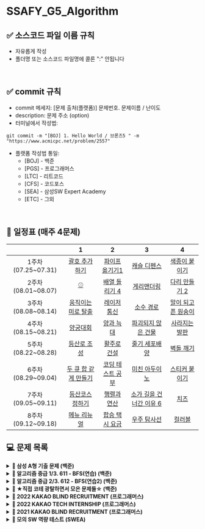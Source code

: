 # SSAFY_G5_Algorithm


## ✅ 소스코드 파일 이름 규칙
- 자유롭게 작성 
- 폴더명 또는 소스코드 파일명에 콜론 ":" 안됩니다

<br />

## ✅ commit 규칙
- commit 메세지: [문제 출처(플랫폼)] 문제번호. 문제이름 / 난이도  
- description: 문제 주소 (option)
- 터미널에서 작성법: 
```
git commit -m "[BOJ] 1. Hello World / 브론즈5 " -m "https://www.acmicpc.net/problem/2557"
```
- 플랫폼 작성법 통일: 
  * [BOJ] - 백준 
  * [PGS] - 프로그래머스
  * [LTC] - 리트코드
  * [CFS] - 코드포스
  * [SEA] - 삼성SW Expert Academy
  * [ETC] - 그외

<br />

## **📅 일정표 (매주 4문제)**

| |1|2|3|4|
|:-:|:-:|:-:|:-:|:-:|
|1주차(07.25~07.31)|[괄호 추가하기](https://www.acmicpc.net/problem/16637)|[파이프 옮기기1](https://www.acmicpc.net/problem/17070)|[캐슬 디펜스](https://www.acmicpc.net/problem/17135)|[색종이 붙이기](https://www.acmicpc.net/problem/17136)|
|2주차(08.01~08.07)|[⚾](https://www.acmicpc.net/problem/17281)|[배열 돌리기 4](https://www.acmicpc.net/problem/17406)|[게리맨더링](https://www.acmicpc.net/problem/17471)|[다리 만들기 2](https://www.acmicpc.net/problem/17472)|
|3주차(08.08~08.14)|[움직이는 미로 탈출](https://www.acmicpc.net/problem/16954)|[레이저 통신](https://www.acmicpc.net/problem/6087)|[소수 경로](https://www.acmicpc.net/problem/1963)|[말이 되고픈 원숭이](https://www.acmicpc.net/problem/1600)|
|4주차(08.15~08.21)|[양궁대회](https://school.programmers.co.kr/learn/courses/30/lessons/92342)|[양과 늑대](https://school.programmers.co.kr/learn/courses/30/lessons/92343)|[파괴되지 않은 건물](https://school.programmers.co.kr/learn/courses/30/lessons/92344)|[사라지는 발판](https://school.programmers.co.kr/learn/courses/30/lessons/92345)|
|5주차(08.22~08.28)|[등산로 조성](https://swexpertacademy.com/main/code/problem/problemDetail.do?contestProbId=AV5PoOKKAPIDFAUq)|[활주로 건설](https://swexpertacademy.com/main/code/problem/problemDetail.do?contestProbId=AWIeW7FakkUDFAVH)|[줄기 세포배양](https://swexpertacademy.com/main/code/problem/problemDetail.do?contestProbId=AWXRJ8EKe48DFAUo)|[벽돌 깨기](https://swexpertacademy.com/main/code/problem/problemDetail.do?contestProbId=AWXRQm6qfL0DFAUo)|
|6주차(08.29~09.04)|[두 큐 합 같게 만들기](https://school.programmers.co.kr/learn/courses/30/lessons/118667)|[코딩 테스트 공부](https://school.programmers.co.kr/learn/courses/30/lessons/118668)|[미친 아두이노](https://www.acmicpc.net/problem/8972)|[스티커 붙이기](https://www.acmicpc.net/problem/18808)|
|7주차(09.05~09.11)|[등산코스 정하기](https://school.programmers.co.kr/learn/courses/30/lessons/118669)|[행렬과 연산](https://school.programmers.co.kr/learn/courses/30/lessons/118670)|[소가 길을 건너간 이유 6](https://www.acmicpc.net/problem/14466)|[치즈](https://www.acmicpc.net/problem/2638)|
|8주차(09.12~09.18)|[메뉴 리뉴얼](https://school.programmers.co.kr/learn/courses/30/lessons/72411)|[합승 택시 요금](https://school.programmers.co.kr/learn/courses/30/lessons/72413)|[우주 탐사선](https://www.acmicpc.net/problem/17182)|[컬러볼](https://www.acmicpc.net/problem/10800)|

## **💻 문제 목록**
<details markdown="1">
<summary><strong>📄 삼성 A형 기출 문제 (백준)</summary></strong>

|          문제         |  레벨 |  유형  |
| :-------------------: | :----: | :---------: |
|  [괄호 추가하기](https://www.acmicpc.net/problem/16637)   |  G4   | Brute Force |
|   [파이프 옮기기1](https://www.acmicpc.net/problem/17070)   |  G5   | DP, Graph |
|  [캐슬 디펜스](https://www.acmicpc.net/problem/17135)  |  G3   | Implement, Brute Force, Simulatcion |
| [색종이 붙이기](https://www.acmicpc.net/problem/17136) |  G2   | Brute Force, Back Tracking |
|   [⚾](https://www.acmicpc.net/problem/17281)   |  G4   | Implement, Brute Force |
| [인터프리터](https://www.acmicpc.net/problem/3954) |  G1   | Implement, Data Structure, Simulation, Stack  |
|   [배열 돌리기 4](https://www.acmicpc.net/problem/17406)  |  G4   | Implement, Brute Force, Back Tracking |
|   [게리맨더링](https://www.acmicpc.net/problem/17471)  |  G4   | Math, Graph, Brute Force, BFS, DFS, Combinatorics |
|   [다리 만들기 2](https://www.acmicpc.net/problem/17472)  |  G1   | Implement, Graph, Brute Force, BFS, DFS, MST  |
</details>


<details markdown="1">
<summary><strong>📄 알고리즘 중급 1/3. 611 - BFS(연습) (백준)</summary></strong>

|          문제         |  레벨 |  유형  |
| :-------------------: | :----: | :---------: |
|  [움직이는 미로 탈출](https://www.acmicpc.net/problem/16954)   |  G4   | Graph, BFS |
|   [레이저 통신](https://www.acmicpc.net/problem/6087)   |  G3   |Graph, BFS, Dijkstra  |
|  [소수 경로](https://www.acmicpc.net/problem/1963)  |  G4   | Math, Graph, Number theory , BFS, Prime, Sieve of Eratosthenes|
</details>

<details markdown="1">
<summary><strong>📄 알고리즘 중급 2/3. 612 - BFS(연습2) (백준)</summary></strong>

|          문제         |  레벨 |  유형  |
| :-------------------: | :----: | :---------: |
|  [말이 되고픈 원숭이](https://www.acmicpc.net/problem/1600)   |  G3   | Graph, BFS |
</details>

<details markdown="1">
<summary><strong>📄 ★직접 코테 광탈하면서 모은 문제들☆ (백준)</summary></strong>

|          문제         |  레벨 |  유형  |
| :-------------------: | :----: | :---------: |
|  [미친 아두이노](https://www.acmicpc.net/problem/8972)   |  G4   | Implement, Simulatcion |
|  [스티커 붙이기](https://www.acmicpc.net/problem/18808)   |  G3   |Implement, Brute Force, Simulatcion |
| [소가 길을 건너간 이유 6](https://www.acmicpc.net/problem/14466) |  G4   | Graph, BFS, DFS |
| [치즈](https://www.acmicpc.net/problem/2638) |  G3   | Implement, Graph, BFS, Simulatcion, DFS |
| [우주 탐사선](https://www.acmicpc.net/problem/17182)| G4 | |
| [컬러볼](https://www.acmicpc.net/problem/10800)| G3 | |
</details>

<details markdown="1">
<summary><strong>📄 2022 KAKAO BLIND RECRUITMENT (프로그래머스)</summary></strong>

|          문제         |  레벨 |  유형  |
| :-------------------: | :----: | :---------: |
| [양궁대회](https://school.programmers.co.kr/learn/courses/30/lessons/92342)| Lv.2 | |
| [양과 늑대](https://school.programmers.co.kr/learn/courses/30/lessons/92343)| Lv.3 | |
| [파괴되지 않은 건물](https://school.programmers.co.kr/learn/courses/30/lessons/92344)| Lv.3 | |
| [사라지는 발판](https://school.programmers.co.kr/learn/courses/30/lessons/92345)| Lv.3 | |
</details>

<details markdown="1">
<summary><strong>📄 2022 KAKAO TECH INTERNSHIP (프로그래머스)</summary></strong>

|          문제         |  레벨 |  유형  |
| :-------------------: | :----: | :---------: |
| [두 큐 합 같게 만들기](https://school.programmers.co.kr/learn/courses/30/lessons/118667)| Lv.2 | |
| [코딩 테스트 공부](https://school.programmers.co.kr/learn/courses/30/lessons/118668)| Lv.3 | |
| [등산코스 정하기](https://school.programmers.co.kr/learn/courses/30/lessons/118669)| Lv.3 | |
| [행렬과 연산](https://school.programmers.co.kr/learn/courses/30/lessons/118670)| Lv.4 | |
</details>

<details markdown="1">
<summary><strong>📄 2021 KAKAO BLIND RECRUITMENT (프로그래머스)</summary></strong>

|          문제         |  레벨 |  유형  |
| :-------------------: | :----: | :---------: |
| [메뉴 리뉴얼](https://school.programmers.co.kr/learn/courses/30/lessons/72411)| Lv. 2 | |
| [합승 택시 요금](https://school.programmers.co.kr/learn/courses/30/lessons/72413)| Lv. 3  | |
</details>

<details markdown="1">
<summary><strong>📄 모의 SW 역량 테스트 (SWEA)</summary></strong>

|          문제         |  레벨 |  유형  |
| :-------------------: | :----: | :---------: |
| [등산로 조성](https://swexpertacademy.com/main/code/problem/problemDetail.do?contestProbId=AV5PoOKKAPIDFAUq)|  | |
| [활주로 건설](https://swexpertacademy.com/main/code/problem/problemDetail.do?contestProbId=AWIeW7FakkUDFAVH)|  | |
| [줄기 세포배양](https://swexpertacademy.com/main/code/problem/problemDetail.do?contestProbId=AWXRJ8EKe48DFAUo)|  | |
| [벽돌 깨기](https://swexpertacademy.com/main/code/problem/problemDetail.do?contestProbId=AWXRQm6qfL0DFAUo)|  | |
</details>
